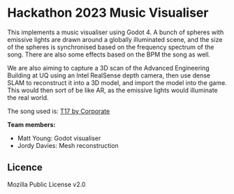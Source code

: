 # Hackathon 2023 Music Visualiser
This implements a music visualiser using Godot 4. A bunch of spheres with emissive
lights are drawn around a globally illuminated scene, and the size of the spheres is synchronised
based on the frequency spectrum of the song. There are also some effects based on the BPM the song
as well.

We are also aiming to capture a 3D scan of the Advanced Engineering Building at UQ using an Intel
RealSense depth camera, then use dense SLAM to reconstruct it into a 3D model, and import the
model into the game. This would then sort of be like AR, as the emissive lights would illuminate
the real world.

The song used is: [T17 by Corporate](https://soundcloud.com/playmerecords/corporate-t17-original-mix)

**Team members:**
- Matt Young: Godot visualiser
- Jordy Davies: Mesh reconstruction

## Licence
Mozilla Public License v2.0
